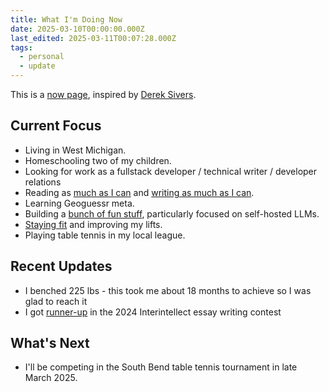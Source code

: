 ```yaml
---
title: What I'm Doing Now
date: 2025-03-10T00:00:00.000Z
last_edited: 2025-03-11T00:07:28.000Z
tags:
  - personal
  - update
---
```


This is a [now page](https://nownownow.com/about), inspired by [Derek Sivers](https://sive.rs/).

## Current Focus

- Living in West Michigan.
- Homeschooling two of my children.
- Looking for work as a fullstack developer / technical writer / developer relations
- Reading as [much as I can](/notes) and [writing as much as I can](/blog).
- Learning Geoguessr meta.
- Building a [bunch of fun stuff](/projects), particularly focused on self-hosted LLMs.
- [Staying fit](/blog/2025-02-20-fitness-nerd) and improving my lifts.
- Playing table tennis in my local league.

## Recent Updates

- I benched 225 lbs -  this took me about 18 months to achieve so I was glad to reach it
- I got [runner-up](/blog/2025-03-03-unc-unclearning) in the 2024 Interintellect essay writing contest

## What's Next

- I'll be competing in the South Bend table tennis tournament in late March 2025.
